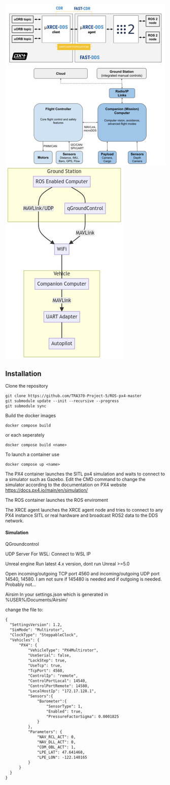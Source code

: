 ![alt text](https://github.com/TRA370-Project-5/ROS-px4-master/blob/master/docs/architecture_xrce-dds_ros2.fed61809.svg)
![alt text](https://github.com/TRA370-Project-5/ROS-px4-master/blob/master/docs/px4_companion_computer_simple.f0c69339.svg)
![alt text](https://github.com/TRA370-Project-5/ROS-px4-master/blob/master/docs/eyJjb2RlIjoiZ3JhcGggVERcbiAgc3ViZ3JhcGggR3JvdW5kICBTdGF0aW9uXG4gIGduZFtST1MgRW5hYmxlZCBDb21wdXRlcl0gLS0tIHFnY1txR3JvdW5kQ29udHJvbF1cbiAgZW5kXG4gIGduZCAtLU1BVkxpbmsvVURQLS0-IHdbV2lGaV07XG4gIHFnYyAtLU1BVkxpbmstLT4gdztc.jpg?raw=true)

## Installation

Clone the repository

    git clone https://github.com/TRA370-Project-5/ROS-px4-master
    git submodule update --init --recursive --progress
    git submodule sync

Build the docker images

    docker compose build
    
or each seperately 

    docker compose build <name>

To launch a container use

    docker compose up <name>

The PX4 container launches the SITL px4 simulation and waits to connect to a simulator such as Gazebo. Edit the CMD command to change the simulator according to the documentation on PX4 website 
https://docs.px4.io/main/en/simulation/

The ROS container launches the ROS enviroment

The XRCE agent launches the XRCE agent node and tries to connect to any PX4 instance SITL or real hardware and broadcast ROS2 data to the DDS network.


#### Simulation

QGroundcontrol

UDP Server
For WSL:
Connect to WSL IP

Unreal engine
Run latest 4.x version, dont run Unreal >=5.0

Open incoming/outgoing TCP port 4560 and incoming/outgoing UDP port 14540, 14580. I am not sure if 145480 is needed and if outgoing is needed. Probably not...

Airsim
In your settings.json which is generated in %USER%/Documents/Airsim/

change the file to:

```
{
  "SettingsVersion": 1.2,
  "SimMode": "Multirotor",
  "ClockType": "SteppableClock",
  "Vehicles": {
      "PX4": {
          "VehicleType": "PX4Multirotor",
          "UseSerial": false,
          "LockStep": true,
          "UseTcp": true,
          "TcpPort": 4560,
          "ControlIp": "remote",
          "ControlPortLocal": 14540,
          "ControlPortRemote": 14580,
          "LocalHostIp": "172.17.128.1",
          "Sensors":{
              "Barometer":{
                  "SensorType": 1,
                  "Enabled": true,
                  "PressureFactorSigma": 0.0001825
              }
          },
          "Parameters": {
              "NAV_RCL_ACT": 0,
              "NAV_DLL_ACT": 0,
              "COM_OBL_ACT": 1,
              "LPE_LAT": 47.641468,
              "LPE_LON": -122.140165
          }
      }
  }
}
```
